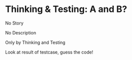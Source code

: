 # Thinking & Testing: A and B?

No Story

No Description

Only by Thinking and Testing

Look at result of testcase, guess the code!
